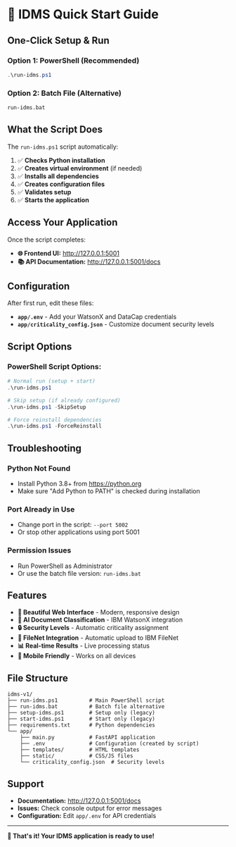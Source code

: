 # 🚀 IDMS Quick Start Guide

## One-Click Setup & Run

### **Option 1: PowerShell (Recommended)**
```powershell
.\run-idms.ps1
```

### **Option 2: Batch File (Alternative)**
```cmd
run-idms.bat
```

## What the Script Does

The `run-idms.ps1` script automatically:

1. ✅ **Checks Python installation**
2. ✅ **Creates virtual environment** (if needed)
3. ✅ **Installs all dependencies**
4. ✅ **Creates configuration files**
5. ✅ **Validates setup**
6. ✅ **Starts the application**

## Access Your Application

Once the script completes:

- **🌐 Frontend UI:** http://127.0.0.1:5001
- **📚 API Documentation:** http://127.0.0.1:5001/docs

## Configuration

After first run, edit these files:

- **`app/.env`** - Add your WatsonX and DataCap credentials
- **`app/criticality_config.json`** - Customize document security levels

## Script Options

### PowerShell Script Options:
```powershell
# Normal run (setup + start)
.\run-idms.ps1

# Skip setup (if already configured)
.\run-idms.ps1 -SkipSetup

# Force reinstall dependencies
.\run-idms.ps1 -ForceReinstall
```

## Troubleshooting

### Python Not Found
- Install Python 3.8+ from https://python.org
- Make sure "Add Python to PATH" is checked during installation

### Port Already in Use
- Change port in the script: `--port 5002`
- Or stop other applications using port 5001

### Permission Issues
- Run PowerShell as Administrator
- Or use the batch file version: `run-idms.bat`

## Features

- **🎨 Beautiful Web Interface** - Modern, responsive design
- **🤖 AI Document Classification** - IBM WatsonX integration
- **🔒 Security Levels** - Automatic criticality assignment
- **📁 FileNet Integration** - Automatic upload to IBM FileNet
- **📊 Real-time Results** - Live processing status
- **📱 Mobile Friendly** - Works on all devices

## File Structure

```
idms-v1/
├── run-idms.ps1          # Main PowerShell script
├── run-idms.bat          # Batch file alternative
├── setup-idms.ps1        # Setup only (legacy)
├── start-idms.ps1        # Start only (legacy)
├── requirements.txt      # Python dependencies
└── app/
    ├── main.py           # FastAPI application
    ├── .env              # Configuration (created by script)
    ├── templates/        # HTML templates
    ├── static/           # CSS/JS files
    └── criticality_config.json  # Security levels
```

## Support

- **Documentation:** http://127.0.0.1:5001/docs
- **Issues:** Check console output for error messages
- **Configuration:** Edit `app/.env` for API credentials

---

**🎉 That's it! Your IDMS application is ready to use!**
